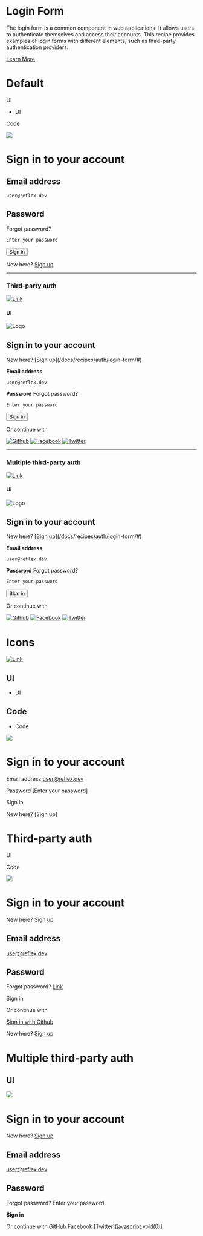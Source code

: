 # Login Form

The login form is a common component in web applications. It allows users to authenticate themselves and access their accounts. This recipe provides examples of login forms with different elements, such as third-party authentication providers.

[Learn More](/docs/recipes/auth/login-form/#default)

# Default

UI
- UI

Code

![](logo.jpg)

# Sign in to your account

## Email address
```
user@reflex.dev
```

## Password
Forgot password?

```
Enter your password
```

<button>Sign in</button>

New here?
[Sign up](/docs/recipes/auth/login-form/#)

---

### Third-party auth

[![Link](#)](#/docs/recipes/auth/login-form/#third-party-auth)

#### UI

![Logo](/logo.jpg)
<h2>Sign in to your account</h2>
<div>New here?
[Sign up](/docs/recipes/auth/login-form/#)</div>

**Email address**
```
user@reflex.dev
```

**Password**
Forgot password?

```
Enter your password
```

<button>Sign in</button>
<span></span>
<p>Or continue with</p>
<span></span>

[![Github](#)](#/docs/recipes/auth/login-form/#)
[![Facebook](#)](#/docs/recipes/auth/login-form/#)
[![Twitter](#)](#/docs/recipes/auth/login-form/#)

---

### Multiple third-party auth

[![Link](#)](#/docs/recipes/auth/login-form/#multiple-third-party-auth)

#### UI

![Logo](/logo.jpg)
<h2>Sign in to your account</h2>
<div>New here?
[Sign up](/docs/recipes/auth/login-form/#)</div>

**Email address**
```
user@reflex.dev
```

**Password**
Forgot password?

```
Enter your password
```

<button>Sign in</button>
<span></span>
<p>Or continue with</p>
<span></span>

[![Github](#)](#/docs/recipes/auth/login-form/#)
[![Facebook](#)](#/docs/recipes/auth/login-form/#)
[![Twitter](#)](#/docs/recipes/auth/login-form/#)

# Icons

[![Link](/link.svg)](/link)

## UI
- UI

## Code
- Code

![](logo.jpg)

# Sign in to your account

Email address
user@reflex.dev

Password
[Enter your password]

Sign in

New here?
[Sign up]

# Third-party auth

UI

Code

<div class="rt-Box my-4">
<div class="rt-Box flex flex-col p-6 rounded-xl overflow-x-auto border border-slate-4 bg-slate-2 items-center justify-center w-full">
<div class="rt-reset rt-BaseCard rt-Card rt-r-size-4 rt-variant-surface css-10xk2w9">
<div class="rt-Flex rt-r-fd-column rt-r-ai-start rt-r-gap-6 rx-Stack css-1tehhj4">
<div class="rt-Flex rt-r-fd-column rt-r-jc-start rt-r-gap-4 css-8atqhb">
<img class="css-19gg28x" src="/logo.jpg"/>

# Sign in to your account

New here?
[Sign up](/docs/recipes/auth/login-form/#)

## Email address
user@reflex.dev

## Password
Forgot password?
[Link](/docs/recipes/auth/login-form/#)

Sign in

Or continue with

[Sign in with Github](#)

New here?
[Sign up](/docs/recipes/auth/login-form/#)

# Multiple third-party auth

## UI

<div class="rt-Box flex flex-col p-6 rounded-xl overflow-x-auto border border-slate-4 bg-slate-2 items-center justify-center w-full">
    <div class="rt-reset rt-BaseCard rt-Card rt-r-size-4 rt-variant-surface css-10xk2w9">
        <div class="rt-Flex rt-r-fd-column rt-r-ai-start rt-r-gap-6 rx-Stack css-1tehhj4">
            <div class="rt-Flex rt-r-fd-column rt-r-jc-start rt-r-gap-4 css-8atqhb">
                <img class="css-19gg28x" src="/logo.jpg"/>
            </div>
        </div>
    </div>
</div>

# Sign in to your account

New here?
[Sign up](/docs/recipes/auth/login-form/#)

## Email address
user@reflex.dev

## Password
Forgot password?
Enter your password

**Sign in**

Or continue with
[GitHub](javascript:void(0))
[Facebook](javascript:void(0))
[Twitter](javascript:void(0)]